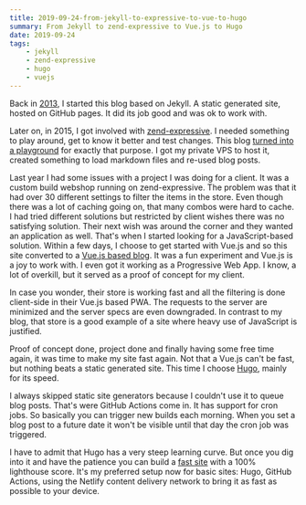 ```yaml
---
title: 2019-09-24-from-jekyll-to-expressive-to-vue-to-hugo
summary: From Jekyll to zend-expressive to Vue.js to Hugo
date: 2019-09-24
tags:
    - jekyll
    - zend-expressive
    - hugo
    - vuejs
---
```


Back in [2013](/blog/2013-11-05-hello-world), I started this blog based on Jekyll. A static generated site, hosted on GitHub pages. It did its job good and was ok to work with.

Later on, in 2015, I got involved with [zend-expressive](https://github.com/zendframework/zend-expressive). I needed something to play around, get to know it better and test changes. This blog [turned into a playground](https://github.com/xtreamwayz/www.elt.ink/tree/expressive) for exactly that purpose. I got my private VPS to host it, created something to load markdown files and re-used blog posts.

Last year I had some issues with a project I was doing for a client. It was a custom build webshop running on zend-expressive. The problem was that it had over 30 different settings to filter the items in the store. Even though there was a lot of caching going on, that many combos were hard to cache. I had tried different solutions but restricted by client wishes there was no satisfying solution. Their next wish was around the corner and they wanted an application as well. That's when I started looking for a JavaScript-based solution. Within a few days, I choose to get started with Vue.js and so this site converted to a [Vue.js based blog](https://github.com/xtreamwayz/www.elt.ink/tree/vuejs). It was a fun experiment and Vue.js is a joy to work with. I even got it working as a Progressive Web App. I know, a lot of overkill, but it served as a proof of concept for my client.

In case you wonder, their store is working fast and all the filtering is done client-side in their Vue.js based PWA. The requests to the server are minimized and the server specs are even downgraded. In contrast to my blog, that store is a good example of a site where heavy use of JavaScript is justified.

Proof of concept done, project done and finally having some free time again, it was time to make my site fast again. Not that a Vue.js can't be fast, but nothing beats a static generated site. This time I choose [Hugo](https://gohugo.io/), mainly for its speed.

I always skipped static site generators because I couldn't use it to queue blog posts. That's were GitHub Actions come in. It has support for cron jobs. So basically you can trigger new builds each morning. When you set a blog post to a future date it won't be visible until that day the cron job was triggered.

I have to admit that Hugo has a very steep learning curve. But once you dig into it and have the patience you can build a [fast site](https://github.com/xtreamwayz/www.elt.ink/tree/master) with a 100% lighthouse score. It's my preferred setup now for basic sites: Hugo, GitHub Actions, using the Netlify content delivery network to bring it as fast as possible to your device.
